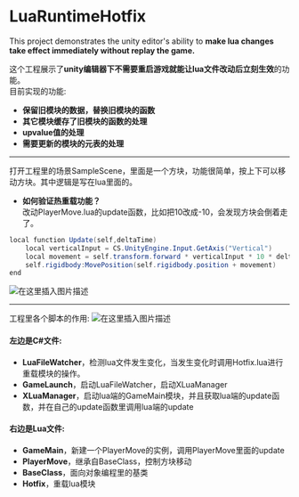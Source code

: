 # LuaRuntimeHotfix
This project demonstrates the unity editor's ability to **make lua changes take effect immediately without replay the game.** 

这个工程展示了**unity编辑器下不需要重启游戏就能让lua文件改动后立刻生效**的功能。  
目前实现的功能:
- **保留旧模块的数据，替换旧模块的函数**
- **其它模块缓存了旧模块的函数的处理**
- **upvalue值的处理**
- **需要更新的模块的元表的处理**  
***
打开工程里的场景SampleScene，里面是一个方块，功能很简单，按上下可以移动方块。其中逻辑是写在lua里面的。
- **如何验证热重载功能？**   
改动PlayerMove.lua的update函数，比如把10改成-10，会发现方块会倒着走了。

```csharp
local function Update(self,deltaTime)
    local verticalInput = CS.UnityEngine.Input.GetAxis("Vertical")
    local movement = self.transform.forward * verticalInput * 10 * deltaTime
    self.rigidbody:MovePosition(self.rigidbody.position + movement)
end
```

![在这里插入图片描述](https://img-blog.csdnimg.cn/20200510221922378.png?x-oss-process=image/watermark,type_ZmFuZ3poZW5naGVpdGk,shadow_10,text_aHR0cHM6Ly9ibG9nLmNzZG4ubmV0L2o3NTY5MTUzNzA=,size_16,color_FFFFFF,t_70)
***
工程里各个脚本的作用:
![在这里插入图片描述](https://img-blog.csdnimg.cn/20200510221229784.png?x-oss-process=image/watermark,type_ZmFuZ3poZW5naGVpdGk,shadow_10,text_aHR0cHM6Ly9ibG9nLmNzZG4ubmV0L2o3NTY5MTUzNzA=,size_16,color_FFFFFF,t_70)  
#### 左边是C#文件:
- **LuaFileWatcher**，检测lua文件发生变化，当发生变化时调用Hotfix.lua进行重载模块的操作。
- **GameLaunch**，启动LuaFileWatcher，启动XLuaManager
- **XLuaManager**，启动lua端的GameMain模块，并且获取lua端的update函数，并在自己的update函数里调用lua端的update   

#### 右边是Lua文件:
- **GameMain**，新建一个PlayerMove的实例，调用PlayerMove里面的update
- **PlayerMove**，继承自BaseClass，控制方块移动
- **BaseClass**，面向对象编程里的基类
- **Hotfix**，重载lua模块
